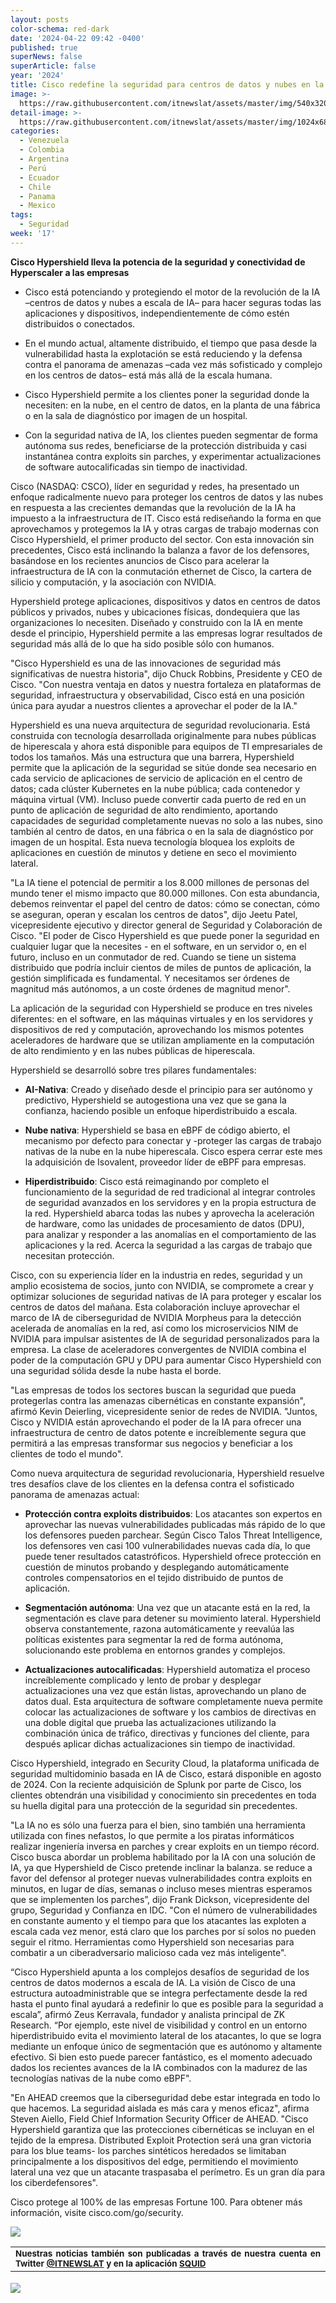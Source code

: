 ```yaml
---
layout: posts
color-schema: red-dark
date: '2024-04-22 09:42 -0400'
published: true
superNews: false
superArticle: false
year: '2024'
title: Cisco redefine la seguridad para centros de datos y nubes en la era de la IA
image: >-
  https://raw.githubusercontent.com/itnewslat/assets/master/img/540x320/Biometria-iris-p.jpg
detail-image: >-
  https://raw.githubusercontent.com/itnewslat/assets/master/img/1024x680/Biometria-iris-g.jpg
categories:
  - Venezuela
  - Colombia
  - Argentina
  - Perú
  - Ecuador
  - Chile
  - Panama
  - Mexico
tags:
  - Seguridad
week: '17'
---
```

**Cisco Hypershield lleva la potencia de la seguridad y conectividad de Hyperscaler a las empresas**

- Cisco está potenciando y protegiendo el motor de la revolución de la IA –centros de datos y nubes a escala de IA– para hacer seguras todas las aplicaciones y dispositivos, independientemente de cómo estén distribuidos o conectados.

- En el mundo actual, altamente distribuido, el tiempo que pasa desde la vulnerabilidad hasta la explotación se está reduciendo y la defensa contra el panorama de amenazas –cada vez más sofisticado y complejo en los centros de datos– está más allá de la escala humana.

- Cisco Hypershield permite a los clientes poner la seguridad donde la necesiten: en la nube, en el centro de datos, en la planta de una fábrica o en la sala de diagnóstico por imagen de un hospital.

- Con la seguridad nativa de IA, los clientes pueden segmentar de forma autónoma sus redes, beneficiarse de la protección distribuida y casi instantánea contra exploits sin parches, y experimentar actualizaciones de software autocalificadas sin tiempo de inactividad.

Cisco (NASDAQ: CSCO), líder en seguridad y redes, ha presentado un enfoque radicalmente nuevo para proteger los centros de datos y las nubes en respuesta a las crecientes demandas que la revolución de la IA ha impuesto a la infraestructura de IT. Cisco está rediseñando la forma en que aprovechamos y protegemos la IA y otras cargas de trabajo modernas con Cisco Hypershield, el primer producto del sector. Con esta innovación sin precedentes, Cisco está inclinando la balanza a favor de los defensores, basándose en los recientes anuncios de Cisco para acelerar la infraestructura de IA con la conmutación ethernet de Cisco, la cartera de silicio y computación, y la asociación con NVIDIA.

Hypershield protege aplicaciones, dispositivos y datos en centros de datos públicos y privados, nubes y ubicaciones físicas, dondequiera que las organizaciones lo necesiten. Diseñado y construido con la IA en mente desde el principio, Hypershield permite a las empresas lograr resultados de seguridad más allá de lo que ha sido posible sólo con humanos.

"Cisco Hypershield es una de las innovaciones de seguridad más significativas de nuestra historia", dijo Chuck Robbins, Presidente y CEO de Cisco. "Con nuestra ventaja en datos y nuestra fortaleza en plataformas de seguridad, infraestructura y observabilidad, Cisco está en una posición única para ayudar a nuestros clientes a aprovechar el poder de la IA."

Hypershield es una nueva arquitectura de seguridad revolucionaria. Está construida con tecnología desarrollada originalmente para nubes públicas de hiperescala y ahora está disponible para equipos de TI empresariales de todos los tamaños. Más una estructura que una barrera, Hypershield permite que la aplicación de la seguridad se sitúe donde sea necesario en cada servicio de aplicaciones de servicio de aplicación en el centro de datos; cada clúster Kubernetes en la nube pública; cada contenedor y máquina virtual (VM). Incluso puede convertir cada puerto de red en un punto de aplicación de seguridad de alto rendimiento, aportando capacidades de seguridad completamente nuevas no solo a las nubes, sino también al centro de datos, en una fábrica o en la sala de diagnóstico por imagen de un hospital. Esta nueva tecnología bloquea los exploits de aplicaciones en cuestión de minutos y detiene en seco el movimiento lateral.

"La IA tiene el potencial de permitir a los 8.000 millones de personas del mundo tener el mismo impacto que 80.000 millones. Con esta abundancia, debemos reinventar el papel del centro de datos: cómo se conectan, cómo se aseguran, operan y escalan los centros de datos", dijo Jeetu Patel, vicepresidente ejecutivo y director general de Seguridad y Colaboración de Cisco. "El poder de Cisco Hypershield es que puede poner la seguridad en cualquier lugar que la necesites - en el software, en un servidor o, en el futuro, incluso en un conmutador de red. Cuando se tiene un sistema distribuido que podría incluir cientos de miles de puntos de aplicación, la gestión simplificada es fundamental. Y necesitamos ser órdenes de magnitud más autónomos, a un coste órdenes de magnitud menor".

La aplicación de la seguridad con Hypershield se produce en tres niveles diferentes: en el software, en las máquinas virtuales y en los servidores y dispositivos de red y computación, aprovechando los mismos potentes aceleradores de hardware que se utilizan ampliamente en la computación de alto rendimiento y en las nubes públicas de hiperescala.

Hypershield se desarrolló sobre tres pilares fundamentales:

- **AI-Nativa**: Creado y diseñado desde el principio para ser autónomo y predictivo, Hypershield se autogestiona una vez que se gana la confianza, haciendo posible un enfoque hiperdistribuido a escala.

- **Nube nativa**: Hypershield se basa en eBPF de código abierto, el mecanismo por defecto para conectar y -proteger las cargas de trabajo nativas de la nube en la nube hiperescala. Cisco espera cerrar este mes la adquisición de Isovalent, proveedor líder de eBPF para empresas.

- **Hiperdistribuido**: Cisco está reimaginando por completo el funcionamiento de la seguridad de red tradicional al integrar controles de seguridad avanzados en los servidores y en la propia estructura de la red. Hypershield abarca todas las nubes y aprovecha la aceleración de hardware, como las unidades de procesamiento de datos (DPU), para analizar y responder a las anomalías en el comportamiento de las aplicaciones y la red. Acerca la seguridad a las cargas de trabajo que necesitan protección.

Cisco, con su experiencia líder en la industria en redes, seguridad y un amplio ecosistema de socios, junto con NVIDIA, se compromete a crear y optimizar soluciones de seguridad nativas de IA para proteger y escalar los centros de datos del mañana. Esta colaboración incluye aprovechar el marco de IA de ciberseguridad de NVIDIA Morpheus para la detección acelerada de anomalías en la red, así como los microservicios NIM de NVIDIA para impulsar asistentes de IA de seguridad personalizados para la empresa. La clase de aceleradores convergentes de NVIDIA combina el poder de la computación GPU y DPU para aumentar Cisco Hypershield con una seguridad sólida desde la nube hasta el borde.

"Las empresas de todos los sectores buscan la seguridad que pueda protegerlas contra las amenazas cibernéticas en constante expansión", afirmó Kevin Deierling, vicepresidente senior de redes de NVIDIA. "Juntos, Cisco y NVIDIA están aprovechando el poder de la IA para ofrecer una infraestructura de centro de datos potente e increíblemente segura que permitirá a las empresas transformar sus negocios y beneficiar a los clientes de todo el mundo".

Como nueva arquitectura de seguridad revolucionaria, Hypershield resuelve tres desafíos clave de los clientes en la defensa contra el sofisticado panorama de amenazas actual:

- **Protección contra exploits distribuidos**: Los atacantes son expertos en aprovechar las nuevas vulnerabilidades publicadas más rápido de lo que los defensores pueden parchear. Según Cisco Talos Threat Intelligence, los defensores ven casi 100 vulnerabilidades nuevas cada día, lo que puede tener resultados catastróficos. Hypershield ofrece protección en cuestión de minutos probando y desplegando automáticamente controles compensatorios en el tejido distribuido de puntos de aplicación.

- **Segmentación autónoma**: Una vez que un atacante está en la red, la segmentación es clave para detener su movimiento lateral. Hypershield observa constantemente, razona automáticamente y reevalúa las políticas existentes para segmentar la red de forma autónoma, solucionando este problema en entornos grandes y complejos.

- **Actualizaciones autocalificadas**: Hypershield automatiza el proceso increíblemente complicado y lento de probar y desplegar actualizaciones una vez que están listas, aprovechando un plano de datos dual. Esta arquitectura de software completamente nueva permite colocar las actualizaciones de software y los cambios de directivas en una doble digital que prueba las actualizaciones utilizando la combinación única de tráfico, directivas y funciones del cliente, para después aplicar dichas actualizaciones sin tiempo de inactividad.

Cisco Hypershield, integrado en Security Cloud, la plataforma unificada de seguridad multidominio basada en IA de Cisco, estará disponible en agosto de 2024. Con la reciente adquisición de Splunk por parte de Cisco, los clientes obtendrán una visibilidad y conocimiento sin precedentes en toda su huella digital para una protección de la seguridad sin precedentes.

"La IA no es sólo una fuerza para el bien, sino también una herramienta utilizada con fines nefastos, lo que permite a los piratas informáticos realizar ingeniería inversa en parches y crear exploits en un tiempo récord. Cisco busca abordar un problema habilitado por la IA con una solución de IA, ya que Hypershield de Cisco pretende inclinar la balanza. se reduce a favor del defensor al proteger nuevas vulnerabilidades contra exploits en minutos, en lugar de días, semanas o incluso meses mientras esperamos que se implementen los parches”, dijo Frank Dickson, vicepresidente del grupo, Seguridad y Confianza en IDC. "Con el número de vulnerabilidades en constante aumento y el tiempo para que los atacantes las exploten a escala cada vez menor, está claro que los parches por sí solos no pueden seguir el ritmo. Herramientas como Hypershield son necesarias para combatir a un ciberadversario malicioso cada vez más inteligente".

“Cisco Hypershield apunta a los complejos desafíos de seguridad de los centros de datos modernos a escala de IA. La visión de Cisco de una estructura autoadministrable que se integra perfectamente desde la red hasta el punto final ayudará a redefinir lo que es posible para la seguridad a escala”, afirmó Zeus Kerravala, fundador y analista principal de ZK Research. “Por ejemplo, este nivel de visibilidad y control en un entorno hiperdistribuido evita el movimiento lateral de los atacantes, lo que se logra mediante un enfoque único de segmentación que es autónomo y altamente efectivo. Si bien esto puede parecer fantástico, es el momento adecuado dados los recientes avances de la IA combinados con la madurez de las tecnologías nativas de la nube como eBPF".

"En AHEAD creemos que la ciberseguridad debe estar integrada en todo lo que hacemos. La seguridad aislada es más cara y menos eficaz", afirma Steven Aiello, Field Chief Information Security Officer de AHEAD. "Cisco Hypershield garantiza que las protecciones cibernéticas se incluyan en el tejido de la empresa. Distributed Exploit Protection será una gran victoria para los blue teams- los parches sintéticos heredados se limitaban principalmente a los dispositivos del edge, permitiendo el movimiento lateral una vez que un atacante traspasaba el perímetro. Es un gran día para los ciberdefensores".

Cisco protege al 100% de las empresas Fortune 100. Para obtener más información, visite cisco.com/go/security.

![](https://raw.githubusercontent.com/itnewslat/assets/master/img/540x320/Biometria-iris-p.jpg)

<table style="height: 42px;" width="569">
<tbody>
<tr>
<td style="text-align: justify;"><sub><strong>Nuestras noticias también son publicadas a través de nuestra cuenta en Twitter <a href="https://twitter.com/itnewslat?lang=es">@ITNEWSLAT</a> y en la aplicación <a href="https://squidapp.co/en/">SQUID</a></strong></sub></td>
</tr>
</tbody>
</table>

<img src="https://tracker.metricool.com/c3po.jpg?hash=56f88a41e39ab42c063cc51676587a04"/>
